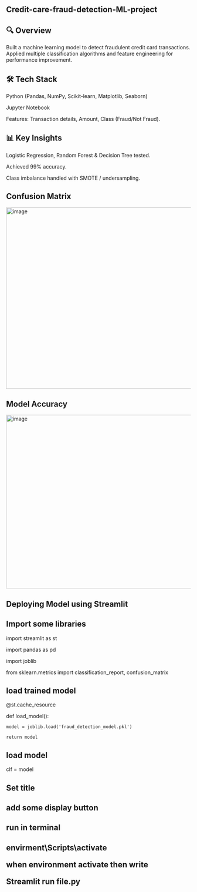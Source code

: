 <h2> Credit-care-fraud-detection-ML-project </h2>
<h2>🔍 Overview </h2>
<p1>Built a machine learning model to detect fraudulent credit card transactions. Applied multiple classification algorithms and feature engineering for performance improvement. </p1>

<h2>🛠️ Tech Stack</h2>
Python (Pandas, NumPy, Scikit-learn, Matplotlib, Seaborn)

Jupyter Notebook

Features: Transaction details, Amount, Class (Fraud/Not Fraud).

<h2>📊 Key Insights </h2>

Logistic Regression, Random Forest & Decision Tree tested.

Achieved 99% accuracy.

Class imbalance handled with SMOTE / undersampling.

<h2> Confusion Matrix </h2>
<img width="665" height="494" alt="image" src="https://github.com/user-attachments/assets/cc510867-3c9f-43a0-9124-2182709af5c2" />


<h2> Model Accuracy </h2>
<img width="704" height="473" alt="image" src="https://github.com/user-attachments/assets/be2965c0-c924-4d15-a4cc-aba4a826b7a5" />


<h2> Deploying Model using Streamlit </h2>

<h2> Import some libraries </h2>
import streamlit as st

import pandas as pd

import joblib

from sklearn.metrics import classification_report, confusion_matrix

<h2>load trained model </h2>
@st.cache_resource

def load_model():

    model = joblib.load('fraud_detection_model.pkl')
    
    return model

<h2> load model </h2>
clf = model

<h2> Set title </h2>

<h2> add some display button </h2>


<h2> run in terminal <h2>
envirment\Scripts\activate

when environment activate then write

Streamlit run file.py

